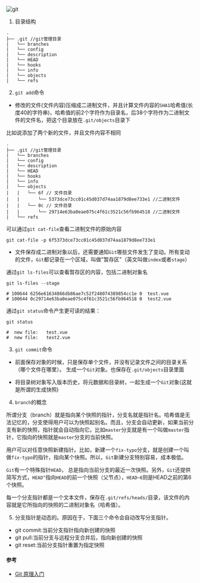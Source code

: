 ![git](http://mp1.oss-cn-beijing.aliyuncs.com/blog/385704-20150915155600929-543996061.jpg)

1. 目录结构

```
.
├── .git //git管理目录
|   └── branches
|   └── config
|   └── description
|   └── HEAD
|   └── hooks
|   └── info
|   └── objects
|   └── refs

```

2. `git add`命令

- 修改的文件(文件内容)压缩成二进制文件，并且计算文件内容的`SHA1`哈希值(长度40的字符串)，哈希值的前2个字符作为目录名，后38个字符作为二进制文件的文件名，把这个目录放在`.git/objects`目录下

比如说添加了两个新的文件，并且文件内容不相同

```
.
├── .git //git管理目录
|   └── branches
|   └── config
|   └── description
|   └── HEAD
|   └── hooks
|   └── info
|   └── objects
|   |   └── 6f // 文件目录
|   |       └── 5373dce73cc01c45d037d74aa1879d8ee733e1 //二进制文件
|   |   └── 0c // 文件目录
|   |       └── 29714e63ba0eae075c4f61c3521c56fb964518 //二进制文件
|   └── refs
```

可以通过`git cat-file`查看二进制文件的原始内容

```shell
git cat-file -p 6f5373dce73cc01c45d037d74aa1879d8ee733e1
```

- 文件保存成二进制对象以后，还需要通知`Git`哪些文件发生了变动。所有变动的文件，`Git`都记录在一个区域，叫做"暂存区"（英文叫做`index`或者`stage`）

通过`git ls-files`可以查看暂存区的内容，包括二进制对象名

```shell
git ls-files --stage

# 100644 6256e61634866db86ae7c52f248074389854cc1e 0  test.vue
# 100644 0c29714e63ba0eae075c4f61c3521c56fb964518 0  test2.vue
```

通过`git status`命令产生更可读的结果：

```shell
git status

#  new file:   test.vue
#  new file:   test2.vue
```

3. `git commit`命令

- 前面保存对象的时候，只是保存单个文件，并没有记录文件之间的目录关系（哪个文件在哪里）。 生成一个`Git`对象。也保存在`.git/objects`目录里面

- 将目录树对象写入版本历史，将元数据和目录树，一起生成一个`Git`对象(这就是所谓的生成快照)

4. `branch`的概念

所谓分支（branch）就是指向某个快照的指针，分支名就是指针名。哈希值是无法记忆的，分支使得用户可以为快照起别名。而且，分支会自动更新，如果当前分支有新的快照，指针就会自动指向它。比如`master`分支就是有一个叫做`master`指针，它指向的快照就是`master`分支的当前快照。

用户可以对任意快照新建指针。比如，新建一个`fix-typo`分支，就是创建一个叫做`fix-typo`的指针，指向某个快照。所以，`Git`新建分支特别容易，成本极低。

`Git`有一个特殊指针`HEAD`， 总是指向当前分支的最近一次快照。另外，`Git`还提供简写方式，`HEAD^`指向`HEAD`的前一个快照（父节点），`HEAD~6`则是HEAD之前的第6个快照。

每一个分支指针都是一个文本文件，保存在`.git/refs/heads/`目录，该文件的内容就是它所指向的快照的二进制对象名（哈希值）。

5. 分支指针是动态的。原因在于，下面三个命令会自动改写分支指针。

- git commit:当前分支指针指向新创建的快照
- git pull:当前分支与远程分支合并后，指向新创建的快照
- git reset:当前分支指针重置为指定快照

#### 参考

- [Git 原理入门](http://www.ruanyifeng.com/blog/2018/10/git-internals.html)